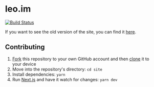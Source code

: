 # leo.im

[![Build Status](https://circleci.com/gh/leo/site.svg?&style=shield)](https://circleci.com/gh/leo/site)

If you want to see the old version of the site, you can find it [here](https://github.com/leo/site/tree/1b1459efb09526c48e9cb7be06dc703321605333).

## Contributing

1. [Fork](https://help.github.com/articles/fork-a-repo/) this repository to your own GitHub account and then [clone](https://help.github.com/articles/cloning-a-repository/) it to your device
2. Move into the repository's directory: `cd site`
3. Install dependencies: `yarn`
4. Run [Next.js](https://github.com/zeit/next.js) and have it watch for changes: `yarn dev`
